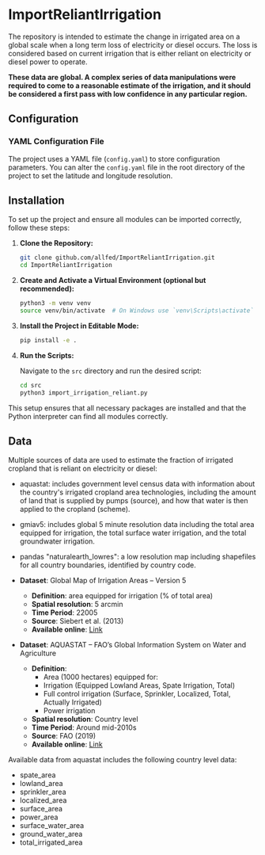 # ImportReliantIrrigation

The repository is intended to estimate the change in irrigated area on a global scale when a long term loss of electricity or diesel occurs. The loss is considered based on current irrigation that is either reliant on electricity or diesel power to operate. 

**These data are global. A complex series of data manipulations were required to come to a reasonable estimate of the irrigation, and it should be considered a first pass with low confidence in any particular region.**

## Configuration

### YAML Configuration File

The project uses a YAML file (`config.yaml`) to store configuration parameters. You can alter the `config.yaml` file in the root directory of the project to set the latitude and longitude resolution.

## Installation

To set up the project and ensure all modules can be imported correctly, follow these steps:

1. **Clone the Repository:**

   ```sh
   git clone github.com/allfed/ImportReliantIrrigation.git
   cd ImportReliantIrrigation
   ```

2. **Create and Activate a Virtual Environment (optional but recommended):**

   ```sh
   python3 -m venv venv
   source venv/bin/activate  # On Windows use `venv\Scripts\activate`
   ```

3. **Install the Project in Editable Mode:**

   ```sh
   pip install -e .
   ```

4. **Run the Scripts:**

   Navigate to the `src` directory and run the desired script:

   ```sh
   cd src
   python3 import_irrigation_reliant.py
   ```

This setup ensures that all necessary packages are installed and that the Python interpreter can find all modules correctly.

## Data

Multiple sources of data are used to estimate the fraction of irrigated cropland that is reliant on electricity or diesel:
 - aquastat: includes government level census data with information about the country's irrigated cropland area technologies, including the amount of land that is supplied by pumps (source), and how that water is then applied to the cropland (scheme).
 - gmiav5: includes global 5 minute resolution data including the total area equipped for irrigation, the total surface water irrigation, and the total groundwater irrigation.  
 - pandas "naturalearth_lowres": a low resolution map including shapefiles for all country boundaries, identified by country code.

- **Dataset**: Global Map of Irrigation Areas – Version 5
  - **Definition**: area equipped for irrigation (% of total area)
  - **Spatial resolution**: 5 arcmin
  - **Time Period**: 22005
  - **Source**: Siebert et al. (2013)
  - **Available online**: [Link](https://www.fao.org/aquastat/en/geospatial-information/global-maps-irrigated-areas/latest-version)

- **Dataset**: AQUASTAT – FAO’s Global Information System on Water and Agriculture
  - **Definition**: 
    - Area (1000 hectares) equipped for:
    - Irrigation (Equipped Lowland Areas, Spate Irrigation, Total)
    - Full control irrigation (Surface, Sprinkler, Localized, Total, Actually Irrigated)
    - Power irrigation
  - **Spatial resolution**: Country level
  - **Time Period**: Around mid-2010s
  - **Source**: FAO (2019)
  - **Available online**: [Link](http://fao.org/aquastat/statistics/query/index.html?lang=en)

Available data from aquastat includes the following country level data:
 - spate_area
 - lowland_area
 - sprinkler_area
 - localized_area
 - surface_area
 - power_area
 - surface_water_area
 - ground_water_area
 - total_irrigated_area
